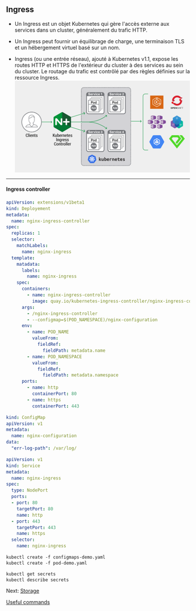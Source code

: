 ## Ingress
* Un Ingress est un objet Kubernetes qui gère l'accès externe aux services dans un cluster, généralement du trafic HTTP.

* Un Ingress peut fournir un équilibrage de charge, une terminaison TLS et un hébergement virtuel basé sur un nom.

* Ingress (ou une entrée réseau), ajouté à Kubernetes v1.1, expose les routes HTTP et HTTPS de l'extérieur du cluster à des services au sein du cluster. Le routage du trafic est contrôlé par des règles définies sur la ressource Ingress.
![](../images/nginx-ingress-controller.png)
------------------------------------------------------


#### Ingress controller										

```yaml						
apiVersion: extensions/v1beta1						
kind: Deployement			
metadata:						
  name: nginx-ingress-controller
spec:
  replicas: 1
  selector:
    matchLabels:
      name: nginx-ingress
  template:
    matadata:
      labels:
        name: nginx-ingress
    spec:
      containers:
        - name: nginx-ingress-controller
          image: quay.io/kubernetes-ingress-controller/nginx-ingress-controller:0.21.0
      args:
        - /nginx-ingress-controller
        - --configmap=$(POD_NAMESPACE)/nginx-configuration
      env:
        - name: POD_NAME
          valueFrom:
            fieldRef:
              fieldPath: metadata.name
        - name: POD_NAMESPACE
          valueFrom:
            fieldRef:
              fieldPath: metadata.namespace
      ports:
        - name: http
          containerPort: 80
        - name: https
          containerPort: 443
```

```yaml
kind: ConfigMap
apiVersion: v1
metadata:
  name: nginx-configuration
data:
  "err-log-path": /var/log/ 
```

```yaml
apiVersion: v1
kind: Service
metadata:
  name: nginx-ingress
spec:
  type: NodePort
  ports:
  - port: 80
    targetPort: 80
    name: http
  - port: 443
    targetPort: 443
    name: https
  selector:
    name: nginx-ingress

```



```console
kubectl create -f configmaps-demo.yaml
kubectl create -f pod-demo.yaml
```


```console
kubectl get secrets
kubectl describe secrets
```


Next: [Storage](../objects/storage.md)

[Useful commands](../useful.md)
